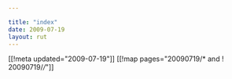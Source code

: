 ```yaml
---

title: "index"
date: 2009-07-19
layout: rut
---
```


[[!meta updated="2009-07-19"]]
[[!map pages="20090719/* and ! 20090719/*/*"]]
